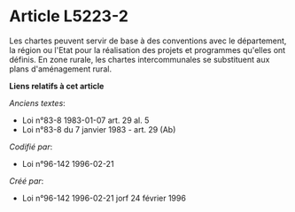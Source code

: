 # Article L5223-2

Les chartes peuvent servir de base à des conventions avec le département, la région ou l'Etat pour la réalisation des projets
et programmes qu'elles ont définis. En zone rurale, les chartes intercommunales se substituent aux plans d'aménagement rural.

**Liens relatifs à cet article**

_Anciens textes_:

  - Loi n°83-8 1983-01-07 art. 29 al. 5
  - Loi n°83-8 du 7 janvier 1983 - art. 29 (Ab)

_Codifié par_:

  - Loi n°96-142 1996-02-21

_Créé par_:

  - Loi n°96-142 1996-02-21 jorf 24 février 1996
